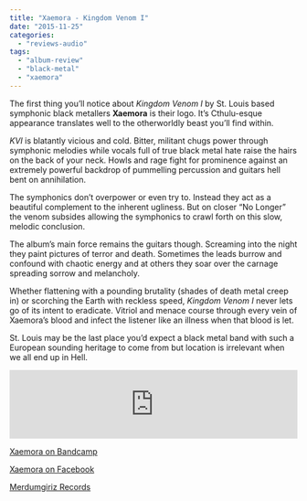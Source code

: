 ```yaml
---
title: "Xaemora - Kingdom Venom I"
date: "2015-11-25"
categories: 
  - "reviews-audio"
tags: 
  - "album-review"
  - "black-metal"
  - "xaemora"
---
```


The first thing you’ll notice about _Kingdom Venom I_ by St. Louis based symphonic black metallers **Xaemora** is their logo. It’s Cthulu-esque appearance translates well to the otherworldly beast you’ll find within.

_KVI_ is blatantly vicious and cold. Bitter, militant chugs power through symphonic melodies while vocals full of true black metal hate raise the hairs on the back of your neck. Howls and rage fight for prominence against an extremely powerful backdrop of pummelling percussion and guitars hell bent on annihilation.

The symphonics don’t overpower or even try to. Instead they act as a beautiful complement to the inherent ugliness. But on closer “No Longer” the venom subsides allowing the symphonics to crawl forth on this slow, melodic conclusion.

The album’s main force remains the guitars though. Screaming into the night they paint pictures of terror and death. Sometimes the leads burrow and confound with chaotic energy and at others they soar over the carnage spreading sorrow and melancholy.

Whether flattening with a pounding brutality (shades of death metal creep in) or scorching the Earth with reckless speed, _Kingdom Venom I_ never lets go of its intent to eradicate. Vitriol and menace course through every vein of Xaemora’s blood and infect the listener like an illness when that blood is let.

St. Louis may be the last place you’d expect a black metal band with such a European sounding heritage to come from but location is irrelevant when we all end up in Hell.

<iframe style="border: 0; width: 100%; height: 120px;" src="https://bandcamp.com/EmbeddedPlayer/album=3701369709/size=large/bgcol=ffffff/linkcol=0687f5/tracklist=false/artwork=small/transparent=true/" width="300" height="150" seamless=""><a href="http://xaemora.bandcamp.com/album/kingdom-venom-i">Kingdom Venom I by Xaemora</a></iframe>

 [Xaemora on Bandcamp](http://xaemora.bandcamp.com/)

[Xaemora on Facebook](https://www.facebook.com/Xaemora)

[Merdumgiriz Records](http://merdumgiriz.org/)
